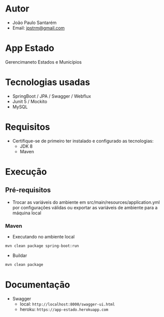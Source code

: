 # Autor

- João Paulo Santarém
- Email: jpstrm@gmail.com

# App Estado

Gerencimaneto Estados e Municípios

        
# Tecnologias usadas

* SpringBoot / JPA / Swagger / Webflux
* Junit 5 / Mockito
* MySQL

# Requisitos

- Certifique-se de primeiro ter instalado e configurado as tecnologias:
    - JDK 8
    - Maven

# Execução

## Pré-requisitos
- Trocar as variáveis do ambiente em src/main/resources/application.yml por configurações válidas
ou exportar as variáveis de ambiente para a máquina local

### Maven

- Executando no ambiente local 

```sh
mvn clean package spring-boot:run
```

- Buildar

```sh
mvn clean package
```

# Documentação

- Swagger
    - local: `http://localhost:8000/swagger-ui.html`
    - heroku: `https://app-estado.herokuapp.com`
